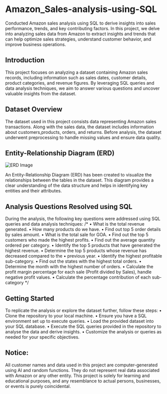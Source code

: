 # Amazon_Sales-analysis-using-SQL
Conducted Amazon sales analysis using SQL to derive insights into sales performance, trends, and key contributing factors.
In this project, we delve into analyzing sales data from Amazon to extract insights and trends that can help optimize sales strategies,
understand customer behavior, and improve business operations.

## Introduction
This project focuses on analyzing a dataset containing Amazon sales records, including
information such as sales dates, customer details, product categories, and revenue figures. By
leveraging SQL queries and data analysis techniques, we aim to answer various questions and
uncover valuable insights from the dataset.

## Dataset Overview
The dataset used in this project consists data representing Amazon sales transactions.
Along with the sales data, the dataset includes information about customers,products,
orders, and returns. Before analysis, the dataset underwent preprocessing to handle
missing values and ensure data quality.

## Entity-Relationship Diagram (ERD)
![ERD Image](insert_banner_image_link_here)

An Entity-Relationship Diagram (ERD) has been created to visualize the relationships between
the tables in the dataset. This diagram provides a clear understanding of the data structure and
helps in identifying key entities and their attributes.

## Analysis Questions Resolved using SQL
During the analysis, the following key questions were addressed using SQL queries and data
analysis techniques:
/*
•	What is the total revenue generated.
•	How many products do we have.
•	Find out top 5 order details by sales amount.
•	What is the total sale for GOA.
•	Find out the top 5 customers who made the highest profits.
•	Find out the average quantity ordered per category.
•	Identify the top 5 products that have generated the highest revenue.
•	Determine the top 5 products whose revenue has decreased compared to the
•	previous year.
•	Identify the highest profitable sub-category.
•	Find out the states with the highest total orders.
•	Determine the month with the highest number of orders.
•	Calculate the profit margin percentage for each sale (Profit divided by Sales), handle negative profit values.
•	Calculate the percentage contribution of each sub-category
*/

## Getting Started
To replicate the analysis or explore the dataset further, follow these steps:
•	Clone the repository to your local machine.
•	Ensure you have a SQL environment set up to execute queries.
•	Load the provided dataset into your SQL database.
•	Execute the SQL queries provided in the repository to analyse the data and derive insights.
•	Customize the analysis or queries as needed for your specific objectives.

## Notice:
All customer names and data used in this project are computer-generated using AI and random
functions. They do not represent real data associated with Amazon or any other entity. This
project is solely for learning and educational purposes, and any resemblance to actual persons,
businesses, or events is purely coincidental.
